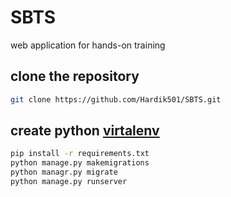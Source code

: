 # SBTS
web application for hands-on training

## clone the repository
```bash
git clone https://github.com/Hardik501/SBTS.git
```
## create python [virtalenv](https://docs.python.org/3/library/venv.html) 
```bash
pip install -r requirements.txt
python manage.py makemigrations
python managr.py migrate
python manage.py runserver
```
